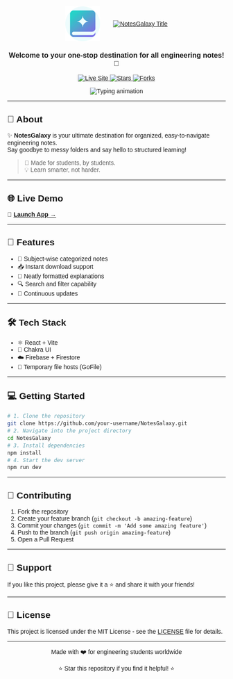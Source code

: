 <!-- Load Quantico font for renderers that support it -->
<link href="https://fonts.googleapis.com/css2?family=Quantico&display=swap" rel="stylesheet">
<div style="font-family: 'Quantico', sans-serif;">
<div align="center">
  <!-- Logo and Title Side by Side -->
  <div align="center" style="display: flex; align-items: center; justify-content: center;">
    <img src="https://raw.githubusercontent.com/Dare-marvel/ENGINEERING-NOTES-MACHINE/refs/heads/master/src/assets/favicon.png" width="80" alt="NotesGalaxy Logo" />
    <a href="https://git.io/typing-svg" style="margin-left: 30px;">
      <img src="https://readme-typing-svg.herokuapp.com?font=Quantico&size=42&duration=1&pause=1000000&width=300&height=70&lines=NotesGalaxy" alt="NotesGalaxy Title" />
    </a>
  </div>
  
  <h3>Welcome to your one-stop destination for all engineering notes! 🚀</h3>
  
  <p>
    <a href="https://notes-galaxy.vercel.app">
      <img alt="Live Site" src="https://img.shields.io/badge/Visit%20Site-NotesGalaxy-blueviolet?style=for-the-badge&logo=vercel&logoColor=white" />
    </a>
    <a href="https://github.com/Dare-marvel/ENGINEERING-NOTES-MACHINE/stargazers">
      <img alt="Stars" src="https://img.shields.io/github/stars/Dare-marvel/ENGINEERING-NOTES-MACHINE?color=white&style=for-the-badge" />
    </a>
    <a href="https://github.com/dare-marvel/ENGINEERING-NOTES-MACHINE/fork">
      <img alt="Forks" src="https://img.shields.io/github/forks/Dare-marvel/ENGINEERING-NOTES-MACHINE?color=white&style=for-the-badge" />
    </a>
  </p>
  <img src="https://readme-typing-svg.herokuapp.com?font=Quantico&size=24&duration=4000&color=FFFFFF&center=true&vCenter=true&width=500&lines=Simplify+your+engineering+journey!;All+notes+in+one+galaxy!;Organized+and+easy+to+access!;Let's+learn+together!" alt="Typing animation" />
</div>

---
## 🎯 About
✨ **NotesGalaxy** is your ultimate destination for organized, easy-to-navigate engineering notes.  
Say goodbye to messy folders and say hello to structured learning!
> 🧠 Made for students, by students.  
> 💡 Learn smarter, not harder.

---
## 🌐 Live Demo
🔗 **[Launch App →](https://notes-galaxy.vercel.app)**

---
## 🚀 Features
- 📁 Subject-wise categorized notes  
- 📥 Instant download support  
- 🧠 Neatly formatted explanations  
- 🔍 Search and filter capability  
- 🔄 Continuous updates 

---
## 🛠 Tech Stack
- ⚛️ React + Vite  
- 🎨 Chakra UI  
- ☁️ Firebase + Firestore  
- 📂 Temporary file hosts (GoFile)  


---
## 💻 Getting Started
```bash
# 1. Clone the repository
git clone https://github.com/your-username/NotesGalaxy.git
# 2. Navigate into the project directory
cd NotesGalaxy
# 3. Install dependencies
npm install
# 4. Start the dev server
npm run dev
```

---
## 🤝 Contributing
1. Fork the repository
2. Create your feature branch (`git checkout -b amazing-feature`)
3. Commit your changes (`git commit -m 'Add some amazing feature'`)
4. Push to the branch (`git push origin amazing-feature`)
5. Open a Pull Request

---
## 🌟 Support
If you like this project, please give it a ⭐ and share it with your friends!

---
## 📝 License
This project is licensed under the MIT License - see the [LICENSE](LICENSE) file for details.

---
<div align="center">
  <p>Made with ❤️ for engineering students worldwide</p>
  <p>⭐ Star this repository if you find it helpful! ⭐</p>
</div>
</div>

